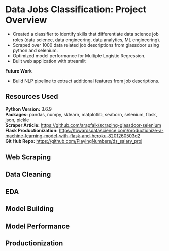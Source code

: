 # Data Jobs Classification: Project Overview
* Created a classifier to identify skills that differentiate data science job roles (data science, data engineering, data analytics, ML engineering).
* Scraped over 1000 data related job descriptions from glassdoor using python and selenium.
* Optimized model performance for Multiple Logistic Regression.
* Built web application with streamlit  

**Future Work**
* Build NLP pipeline to extract additional features from job descriptions.

## Resources Used
**Python Version:** 3.6.9  
**Packages:** pandas, numpy, sklearn, matplotlib, seaborn, selenium, flask, json, pickle  
**Scraper Article:** https://github.com/arapfaik/scraping-glassdoor-selenium  
**Flask Productionization:** https://towardsdatascience.com/productionize-a-machine-learning-model-with-flask-and-heroku-8201260503d2  
**Git Hub Repo:** https://github.com/PlayingNumbers/ds_salary_proj

## Web Scraping

## Data Cleaning

## EDA

## Model Building

## Model Performance

## Productionization
